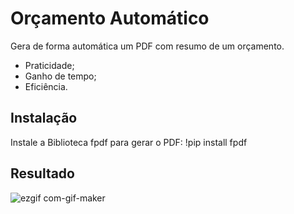 # Orçamento Automático
Gera de forma automática um PDF com resumo de um orçamento.

- Praticidade;
- Ganho de tempo;
- Eficiência.





## Instalação

Instale a Biblioteca fpdf para gerar o PDF: !pip install fpdf


    
## Resultado


![ezgif com-gif-maker](https://user-images.githubusercontent.com/96260986/206337980-f9181b54-775d-47ca-ab7f-ab407e4af06a.jpg)
